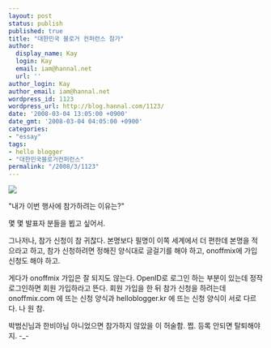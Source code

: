 ```yaml
---
layout: post
status: publish
published: true
title: "대한민국 블로거 컨퍼런스 참가"
author:
  display_name: Kay
  login: Kay
  email: iam@hannal.net
  url: ''
author_login: Kay
author_email: iam@hannal.net
wordpress_id: 1123
wordpress_url: http://blog.hannal.com/1123/
date: '2008-03-04 13:05:00 +0900'
date_gmt: '2008-03-04 04:05:00 +0900'
categories:
- "essay"
tags:
- hello blogger
- "대한민국블로거컨퍼런스"
permalink: "/2008/3/1123"
---
```

<p><a href="http://helloblogger.kr" target="_blank" alt="대한민국블로거컨퍼런스"><img src="http://helloblogger.kr/img/blogger_234_60.jpg"/></a></p>
<p>"내가 이번 행사에 참가하려는 이유는?"</p>
<p>몇 몇 발표자 분들을 뵙고 싶어서.</p>
<p>그나저나, 참가 신청이 참 귀찮다. 본명보다 필명이 이쪽 세계에서 더 편한데 본명을 적으라고 하고, 참가 신청하려면 정해진 양식대로 글걸기를 해야 하고, onoffmix에 가입 신청도 해야 하고.</p>
<p>게다가 onoffmix 가입은 잘 되지도 않는다. OpenID로 로그인 하는 부분이 있는데 정작 로그인하면 회원 가입하라고 뜬다. 회원 가입을 한 뒤 참가 신청을 하려는데 onoffmix.com 에 뜨는 신청 양식과 helloblogger.kr 에 뜨는 신청 양식이 서로 다르다. 나 원 참.</p>
<p>박범신님과 한비야님 아니었으면 참가하지 않았을 이 허술함. 쩝. 등록 안되면 탈퇴해야지. -_-</p>
